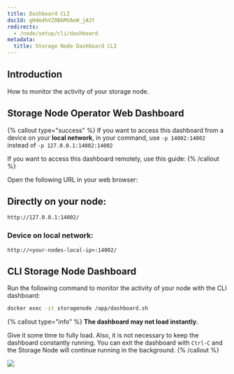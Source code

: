 ```yaml
---
title: Dashboard CLI
docId: gH4m4hVZ0BkMVAoW_jA2t
redirects:
  - /node/setup/cli/dashboard
metadata:
  title: Storage Node Dashboard CLI
---
```


## Introduction

How to monitor the activity of your storage node.

## Storage Node Operator Web Dashboard

{% callout type="success"  %}
If you want to access this dashboard from a device on your **local network**, in your [](docId:HaDkV_0aWg9OJoBe53o-J) command, use `-p 14002:14002` instead of `-p 127.0.0.1:14002:14002`

If you want to access this dashboard remotely, use this guide: [](docId:mZulkrp1H1Igv1BBTPsTC)
{% /callout %}

Open the following URL in your web browser:

## Directly on your node:

```bash
http://127.0.0.1:14002/
```

### Device on local network:

```Text
http://<your-nodes-local-ip>:14002/
```

## CLI Storage Node Dashboard

Run the following command to monitor the activity of your node with the CLI dashboard:

```bash
docker exec -it storagenode /app/dashboard.sh
```

{% callout type="info"  %}
**The dashboard may not load instantly.**

Give it some time to fully load. Also, it is not necessary to keep the dashboard constantly running. You can exit the dashboard with `Ctrl-C` and the Storage Node will continue running in the background.
{% /callout %}

![](https://link.storjshare.io/raw/jua7rls6hkx5556qfcmhrqed2tfa/docs/images/llc8cUNZ5Butv9vRMa9iw_image.png)
